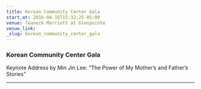 ```yaml
---
title: Korean Community Center Gala
start_at: 2016-04-16T15:32:25-05:00
venue: Teaneck Marriott at Glenpointe
venue_link:
_slug: korean_community_center_gala
---
```


### Korean Community Center Gala

Keynote Address by Min Jin Lee: “The Power of My Mother’s and Father’s Stories”

---
